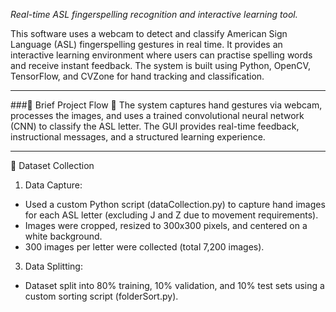 _Real-time ASL fingerspelling recognition and interactive learning tool._

This software uses a webcam to detect and classify American Sign Language (ASL) fingerspelling gestures in real time. It provides an interactive learning environment where users can practise spelling words and receive instant feedback. The system is built using Python, OpenCV, TensorFlow, and CVZone for hand tracking and classification.

---

###🔬 Brief Project Flow 📝
The system captures hand gestures via webcam, processes the images, and uses a trained convolutional neural network (CNN) to classify the ASL letter. The GUI provides real-time feedback, instructional messages, and a structured learning experience.

---

📸 Dataset Collection
1. Data Capture:
  * Used a custom Python script (dataCollection.py) to capture hand images for each ASL letter (excluding J and Z due to movement requirements).
  * Images were cropped, resized to 300x300 pixels, and centered on a white background.
  * 300 images per letter were collected (total 7,200 images).
3. Data Splitting:
  * Dataset split into 80% training, 10% validation, and 10% test sets using a custom sorting script (folderSort.py).
